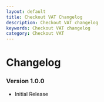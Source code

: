 ```yaml
---
layout: default
title: Checkout VAT Changelog
description: Checkout VAT changelog
keywords: Checkout VAT changelog
category: Checkout VAT
---
```


# Changelog

### Version 1.0.0

 -  Initial Release
